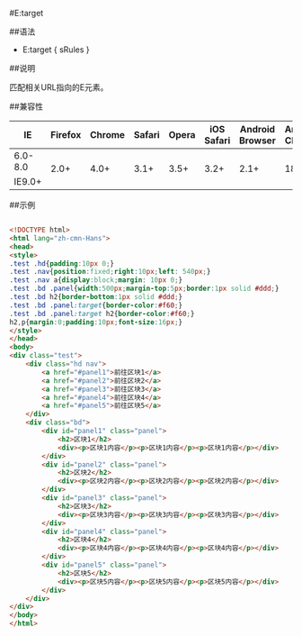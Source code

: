 #E:target

##语法

- E:target { sRules }


##说明

匹配相关URL指向的E元素。



##兼容性


<table class="compatible">
<thead>
	<tr>
		<th>IE</th>
		<th>Firefox</th>
		<th>Chrome</th>
		<th>Safari</th>
		<th>Opera</th>
		<th>iOS Safari</th>
		<th>Android Browser</th>
		<th>Android Chrome</th>
	</tr>
</thead>
<tbody>
	<tr>
		<td class="unsupport">6.0-8.0</td>
		<td class="support" rowspan="2">2.0+</td>
		<td class="support" rowspan="2">4.0+</td>
		<td class="support" rowspan="2">3.1+</td>
		<td class="support" rowspan="2">3.5+</td>
		<td class="support" rowspan="2">3.2+</td>
		<td class="support" rowspan="2">2.1+</td>
		<td class="support" rowspan="2">18.0+</td>
	</tr>
	<tr>
		<td class="support">IE9.0+</td>
	</tr>
</tbody>
</table>




##示例

```html

<!DOCTYPE html>
<html lang="zh-cmn-Hans">
<head>
<style>
.test .hd{padding:10px 0;}
.test .nav{position:fixed;right:10px;left: 540px;}
.test .nav a{display:block;margin: 10px 0;}
.test .bd .panel{width:500px;margin-top:5px;border:1px solid #ddd;}
.test .bd h2{border-bottom:1px solid #ddd;}
.test .bd .panel:target{border-color:#f60;}
.test .bd .panel:target h2{border-color:#f60;}
h2,p{margin:0;padding:10px;font-size:16px;}
</style>
</head>
<body>
<div class="test">
	<div class="hd nav">
		<a href="#panel1">前往区块1</a>
		<a href="#panel2">前往区块2</a>
		<a href="#panel3">前往区块3</a>
		<a href="#panel4">前往区块4</a>
		<a href="#panel5">前往区块5</a>
	</div>
	<div class="bd">
		<div id="panel1" class="panel">
			<h2>区块1</h2>
			<div><p>区块1内容</p><p>区块1内容</p><p>区块1内容</p></div>
		</div>
		<div id="panel2" class="panel">
			<h2>区块2</h2>
			<div><p>区块2内容</p><p>区块2内容</p><p>区块2内容</p></div>
		</div>
		<div id="panel3" class="panel">
			<h2>区块3</h2>
			<div><p>区块3内容</p><p>区块3内容</p><p>区块3内容</p></div>
		</div>
		<div id="panel4" class="panel">
			<h2>区块4</h2>
			<div><p>区块4内容</p><p>区块4内容</p><p>区块4内容</p></div>
		</div>
		<div id="panel5" class="panel">
			<h2>区块5</h2>
			<div><p>区块5内容</p><p>区块5内容</p><p>区块5内容</p></div>
		</div>
	</div>
</div>
</body>
</html>

```
